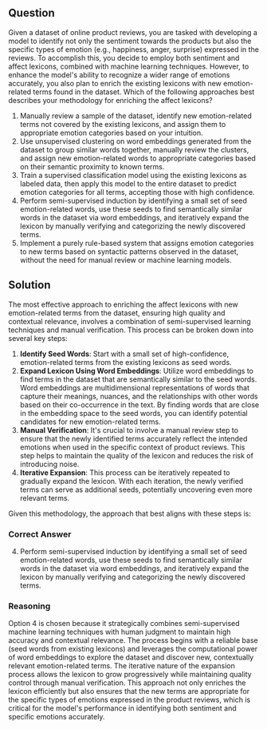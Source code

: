 ## Question

Given a dataset of online product reviews, you are tasked with developing a model to identify not only the sentiment towards the products but also the specific types of emotion (e.g., happiness, anger, surprise) expressed in the reviews. To accomplish this, you decide to employ both sentiment and affect lexicons, combined with machine learning techniques. However, to enhance the model's ability to recognize a wider range of emotions accurately, you also plan to enrich the existing lexicons with new emotion-related terms found in the dataset. Which of the following approaches best describes your methodology for enriching the affect lexicons?

1. Manually review a sample of the dataset, identify new emotion-related terms not covered by the existing lexicons, and assign them to appropriate emotion categories based on your intuition.
2. Use unsupervised clustering on word embeddings generated from the dataset to group similar words together, manually review the clusters, and assign new emotion-related words to appropriate categories based on their semantic proximity to known terms.
3. Train a supervised classification model using the existing lexicons as labeled data, then apply this model to the entire dataset to predict emotion categories for all terms, accepting those with high confidence.
4. Perform semi-supervised induction by identifying a small set of seed emotion-related words, use these seeds to find semantically similar words in the dataset via word embeddings, and iteratively expand the lexicon by manually verifying and categorizing the newly discovered terms.
5. Implement a purely rule-based system that assigns emotion categories to new terms based on syntactic patterns observed in the dataset, without the need for manual review or machine learning models.

## Solution

The most effective approach to enriching the affect lexicons with new emotion-related terms from the dataset, ensuring high quality and contextual relevance, involves a combination of semi-supervised learning techniques and manual verification. This process can be broken down into several key steps:

1. **Identify Seed Words**: Start with a small set of high-confidence, emotion-related terms from the existing lexicons as seed words.
2. **Expand Lexicon Using Word Embeddings**: Utilize word embeddings to find terms in the dataset that are semantically similar to the seed words. Word embeddings are multidimensional representations of words that capture their meanings, nuances, and the relationships with other words based on their co-occurrence in the text. By finding words that are close in the embedding space to the seed words, you can identify potential candidates for new emotion-related terms.
3. **Manual Verification**: It's crucial to involve a manual review step to ensure that the newly identified terms accurately reflect the intended emotions when used in the specific context of product reviews. This step helps to maintain the quality of the lexicon and reduces the risk of introducing noise.
4. **Iterative Expansion**: This process can be iteratively repeated to gradually expand the lexicon. With each iteration, the newly verified terms can serve as additional seeds, potentially uncovering even more relevant terms.

Given this methodology, the approach that best aligns with these steps is:

### Correct Answer

4. Perform semi-supervised induction by identifying a small set of seed emotion-related words, use these seeds to find semantically similar words in the dataset via word embeddings, and iteratively expand the lexicon by manually verifying and categorizing the newly discovered terms.

### Reasoning

Option 4 is chosen because it strategically combines semi-supervised machine learning techniques with human judgment to maintain high accuracy and contextual relevance. The process begins with a reliable base (seed words from existing lexicons) and leverages the computational power of word embeddings to explore the dataset and discover new, contextually relevant emotion-related terms. The iterative nature of the expansion process allows the lexicon to grow progressively while maintaining quality control through manual verification. This approach not only enriches the lexicon efficiently but also ensures that the new terms are appropriate for the specific types of emotions expressed in the product reviews, which is critical for the model's performance in identifying both sentiment and specific emotions accurately.